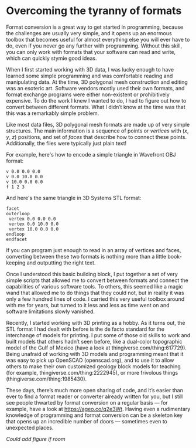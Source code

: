 
# Overcoming the tyranny of formats

Format conversion is a great way to get started in programming, because the challenges are usually very simple, and it opens up an enormous toolbox that becomes useful for almost everything else you will ever have to do, even if you never go any further with programming. Without this skill, you can only work with formats that your software can read and write, which can quickly stymie good ideas.

When I first started working with 3D data, I was lucky enough to have learned some simple programming and was comfortable reading and manipulating data. At the time, 3D polygonal mesh construction and editing was an esoteric art. Software vendors mostly used their own formats, and format exchange programs were either non-existent or prohibitively expensive. To do the work I knew I wanted to do, I had to figure out how to convert between different formats. What I didn’t know at the time was that this was a remarkably simple problem.

Like most data files, 3D polygonal mesh formats are made up of very simple structures. The main information is a sequence of points or _vertices_ with (_x_, _y_, _z_) positions, and set of _faces_ that describe how to connect these points. Additionally, the files were typically just plain text!  

For example, here's how to encode a simple triangle in Wavefront OBJ format:

    v 0.0 0.0 0.0
    v 0.0 10.0 0.0
    v 10.0 0.0 0.0
    f 1 2 3

And here's the same triangle in 3D Systems STL format:

    facet
    outerloop
     vertex 0.0 0.0 0.0
     vertex 0.0 10.0 0.0
     vertex 10.0 0.0 0.0
    endloop
    endfacet

If you can program just enough to read in an array of vertices and faces, converting between these two formats is nothing more than a little book-keeping and outputting the right text.

Once I understood this basic building block, I put together a set of very simple scripts that allowed me to convert between formats and connect the capabilities of various software tools.  To others, this seemed like a magic wand that allowed me to do things that they could not, but in reality it was only a few hundred lines of code. I carried this very useful toolbox around with me for years, but turned to it less and less as time went on and software limitations slowly vanished.

Recently, I started working with 3D printing as a hobby. As it turns out, the STL format I had dealt with before is the de facto standard for the interchange of models for printing.  I put some of those old skills to work and built models that others hadn’t seen before, like a dual-color topographic model of the Gulf of Mexico (have a look at thingiverse.com/thing:617729). Being unafraid of working with 3D models and programming meant that it was easy to pick up OpenSCAD (openscad.org), and to use it to allow others to make their own customized geology block models for teaching (for example, thingiverse.com/thing:2222945), or more frivolous things (thingiverse.com/thing:1985430).

These days, there’s much more open sharing of code, and it’s easier than ever to find a format reader or converter already written for you, but I still see people thwarted by format conversion on a regular basis — for example, have a look at https://ageo.co/q2e3Wt.  Having even a rudimentary knowledge of programming and format conversion can be a skeleton key that opens up an incredible number of doors — sometimes even to unexpected places.

_Could add figure if room_
